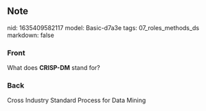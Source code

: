 ## Note
nid: 1635409582117
model: Basic-d7a3e
tags: 07_roles_methods_ds
markdown: false

### Front
What does <b>CRISP-DM</b> stand for?

### Back
Cross Industry Standard Process for Data Mining
